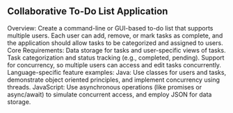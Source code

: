## Collaborative To-Do List Application
Overview: Create a command-line or GUI-based to-do list that supports multiple users. Each user can add, remove, or mark tasks as complete, and the application should allow tasks to be categorized and assigned to users.
Core Requirements:
Data storage for tasks and user-specific views of tasks.
Task categorization and status tracking (e.g., completed, pending).
Support for concurrency, so multiple users can access and edit tasks concurrently.
Language-specific feature examples:
Java: Use classes for users and tasks, demonstrate object oriented principles, and implement concurrency using threads.
JavaScript: Use asynchronous operations (like promises or async/await) to simulate concurrent access, and employ JSON for data storage.
